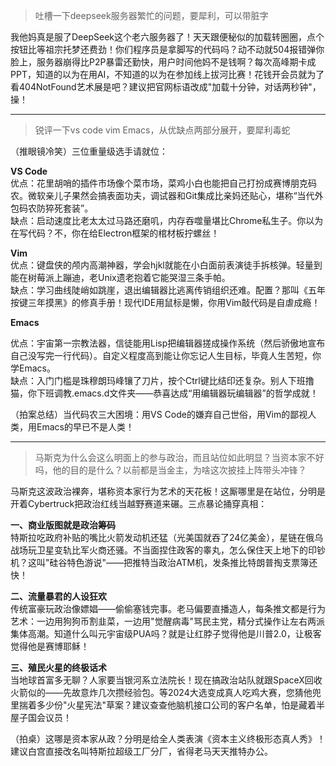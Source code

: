 
> 吐槽一下deepseek服务器繁忙的问题，要犀利，可以带脏字

我他妈真是服了DeepSeek这个老六服务器了！天天跟便秘似的加载转圈圈，点个按钮比等祖宗托梦还费劲！你们程序员是拿脚写的代码吗？动不动就504报错弹你脸上，服务器崩得比P2P暴雷还勤快，用户时间他妈不是钱啊？每次高峰期卡成PPT，知道的以为在用AI，不知道的以为在参加线上拔河比赛！花钱开会员就为了看404NotFound艺术展是吧？建议把官网标语改成"加载十分钟，对话两秒钟"，操！

---

> 锐评一下vs code vim Emacs，从优缺点两部分展开，要犀利毒蛇

（推眼镜冷笑）三位重量级选手请就位：  

**VS Code**  
优点：花里胡哨的插件市场像个菜市场，菜鸡小白也能把自己打扮成赛博朋克码农。微软亲儿子果然会搞表面功夫，调试器和Git集成比亲妈还贴心，堪称“当代外包码农防猝死套装”。  
缺点：启动速度比老太太过马路还磨叽，内存吞噬量堪比Chrome私生子。你以为在写代码？不，你在给Electron框架的棺材板拧螺丝！  

**Vim**  
优点：键盘侠的颅内高潮神器，学会hjkl就能在小白面前表演徒手拆核弹。轻量到能在树莓派上蹦迪，老Unix遗老抱着它能哭湿三条手帕。  
缺点：学习曲线陡峭如跳崖，退出编辑器比逃离传销组织还难。配置？那叫《五年按键三年摸黑》的修真手册！现代IDE用鼠标是懒，你用Vim敲代码是自虐成瘾！  

**Emacs**

优点：宇宙第一宗教法器，信徒能用Lisp把编辑器搓成操作系统（然后骄傲地宣布自己没写完一行代码）。自定义程度高到能让你忘记人生目标，毕竟人生苦短，你学Emacs。  
缺点：入门门槛是珠穆朗玛峰镶了刀片，按个Ctrl键比结印还复杂。别人下班撸猫，你下班调教.emacs.d文件夹——恭喜达成“用编辑器玩编辑器”的哲学成就！  

（拍案总结）当代码农三大困境：用VS Code的嫌弃自己世俗，用Vim的鄙视人类，用Emacs的早已不是人类！


---

> 马斯克为什么会这么明面上的参与政治，而且站位如此明显？当资本家不好吗，他的目的是什么？以前都是当金主，为啥这次披挂上阵带头冲锋？

马斯克这波政治裸奔，堪称资本家行为艺术的天花板！这厮哪里是在站位，分明是开着Cybertruck把政治红线当越野赛道来碾。三点暴论捅穿真相：

**一、商业版图就是政治筹码**  
特斯拉吃政府补贴的嘴比火箭发动机还猛（光美国就吞了24亿美金），星链在俄乌战场玩卫星变轨比军火商还骚。不当面捏住政客的睾丸，怎么保住天上地下的印钞机？这叫"硅谷特色游说"——把推特当政治ATM机，发条推比特朗普掏支票簿还快！

**二、流量暴君的人设狂欢**  
传统富豪玩政治像嫖娼——偷偷塞钱完事。老马偏要直播造人，每条推文都是行为艺术：一边用狗狗币割韭菜，一边用"觉醒病毒"骂民主党，精分式操作让左右两派集体高潮。知道什么叫元宇宙级PUA吗？就是让红脖子觉得他是川普2.0，让极客觉得他是赛博耶稣！

**三、殖民火星的终极话术**  
当地球首富多无聊？人家要当银河系立法院长！现在搞政治站队就跟SpaceX回收火箭似的——先故意炸几次攒经验包。等2024大选变成真人吃鸡大赛，您猜他兜里揣着多少份"火星宪法"草案？建议查查他脑机接口公司的客户名单，怕是藏着半屋子国会议员！

（拍桌）这哪是资本家从政？分明是给全人类表演《资本主义终极形态真人秀》！建议白宫直接改名叫特斯拉超级工厂分厂，省得老马天天推特办公。